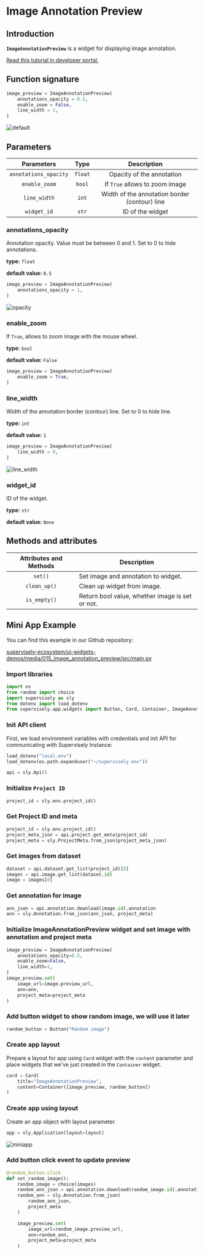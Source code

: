 # Image Annotation Preview

## Introduction

**`ImageAnnotationPreview`** is a widget for displaying image annotation.

[Read this tutorial in developer portal.](https://developer.supervise.ly/app-development/apps-with-gui/imageannotationpreview)

## Function signature

```python
image_preview = ImageAnnotationPreview(
    annotations_opacity = 0.5,
    enable_zoom = False,
    line_width = 1,
)
```

![default](https://github.com/supervisely-ecosystem/ui-widgets-demos/assets/48913536/6f29084d-c71e-47f0-a962-12ac2f472f23)

## Parameters

|      Parameters       |  Type   |                  Description                  |
| :-------------------: | :-----: | :-------------------------------------------: |
| `annotations_opacity` | `float` |           Opacity of the annotation           |
|     `enable_zoom`     | `bool`  |        If `True` allows to zoom image         |
|     `line_width`      |  `int`  | Width of the annotation border (contour) line |
|      `widget_id`      |  `str`  |               ID of the widget                |

### annotations_opacity

Annotation opacity. Value must be between 0 and 1. Set to 0 to hide annotations.

**type:** `float`

**default value:** `0.5`

```python
image_preview = ImageAnnotationPreview(
    annotations_opacity = 1,
)
```

![opacity](https://github.com/supervisely-ecosystem/ui-widgets-demos/assets/48913536/87d6b835-b6cd-4e66-9479-6114d2c86d7c)

### enable_zoom

If `True`, allows to zoom image with the mouse wheel.

**type:** `bool`

**default value:** `False`

```python
image_preview = ImageAnnotationPreview(
    enable_zoom = True,
)
```

### line_width

Width of the annotation border (contour) line. Set to 0 to hide line.

**type:** `int`

**default value:** `1`

```python
image_preview = ImageAnnotationPreview(
    line_width = 0,
)
```

![line_width](https://github.com/supervisely-ecosystem/ui-widgets-demos/assets/48913536/88af91d5-45a2-4a5c-93fd-1adef1b3721e)

### widget_id

ID of the widget.

**type:** `str`

**default value:** `None`

## Methods and attributes

| Attributes and Methods | Description                                     |
| :--------------------: | ----------------------------------------------- |
|        `set()`         | Set image and annotation to widget.             |
|      `clean_up()`      | Clean up widget from image.                     |
|      `is_empty()`      | Return bool value, whether image is set or not. |

## Mini App Example

You can find this example in our Github repository:

[supervisely-ecosystem/ui-widgets-demos/media/015_image_annotation_preview/src/main.py](https://github.com/supervisely-ecosystem/ui-widgets-demos/blob/master/media/015_image_annotation_preview/src/main.py)

### Import libraries

```python
import os
from random import choice
import supervisely as sly
from dotenv import load_dotenv
from supervisely.app.widgets import Button, Card, Container, ImageAnnotationPreview
```

### Init API client

First, we load environment variables with credentials and init API for communicating with Supervisely Instance:

```python
load_dotenv("local.env")
load_dotenv(os.path.expanduser("~/supervisely.env"))

api = sly.Api()
```

### Initialize `Project ID`

```python
project_id = sly.env.project_id()
```

### Get Project ID and meta

```python
project_id = sly.env.project_id()
project_meta_json = api.project.get_meta(project_id)
project_meta = sly.ProjectMeta.from_json(project_meta_json)
```

### Get images from dataset

```python
dataset = api.dataset.get_list(project_id)[0]
images = api.image.get_list(dataset.id)
image = images[0]
```

### Get annotation for image

```python
ann_json = api.annotation.download(image.id).annotation
ann = sly.Annotation.from_json(ann_json, project_meta)
```

### Initialize ImageAnnotationPreview widget and set image with annotation and project meta

```python
image_preview = ImageAnnotationPreview(
    annotations_opacity=0.5,
    enable_zoom=False,
    line_width=1,
)
image_preview.set(
    image_url=image.preview_url,
    ann=ann,
    project_meta=project_meta
)
```

### Add button widget to show random image, we will use it later

```python
random_button = Button("Random image")
```

### Create app layout

Prepare a layout for app using `Card` widget with the `content` parameter and place widgets that we've just created in the `Container` widget.

```python
card = Card(
    title="ImageAnnotationPreview",
    content=Container([image_preview, random_button])
)
```

### Create app using layout

Create an app object with layout parameter.

```python
app = sly.Application(layout=layout)
```

![miniapp](https://github.com/supervisely-ecosystem/ui-widgets-demos/assets/48913536/990461f1-8f5c-4e12-9257-7fe36952e897)

### Add button click event to update preview

```python
@random_button.click
def set_random_image():
    random_image = choice(images)
    random_ann_json = api.annotation.download(random_image.id).annotation
    random_ann = sly.Annotation.from_json(
        random_ann_json,
        project_meta
    )

    image_preview.set(
        image_url=random_image.preview_url,
        ann=random_ann,
        project_meta=project_meta
    )
```
